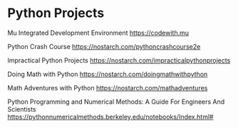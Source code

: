 # Python Projects

Mu Integrated Development Environment
https://codewith.mu

Python Crash Course
https://nostarch.com/pythoncrashcourse2e

Impractical Python Projects
https://nostarch.com/impracticalpythonprojects

Doing Math with Python
https://nostarch.com/doingmathwithpython

Math Adventures with Python
https://nostarch.com/mathadventures

Python Programming and Numerical Methods: A Guide For Engineers And Scientists
https://pythonnumericalmethods.berkeley.edu/notebooks/Index.html#
